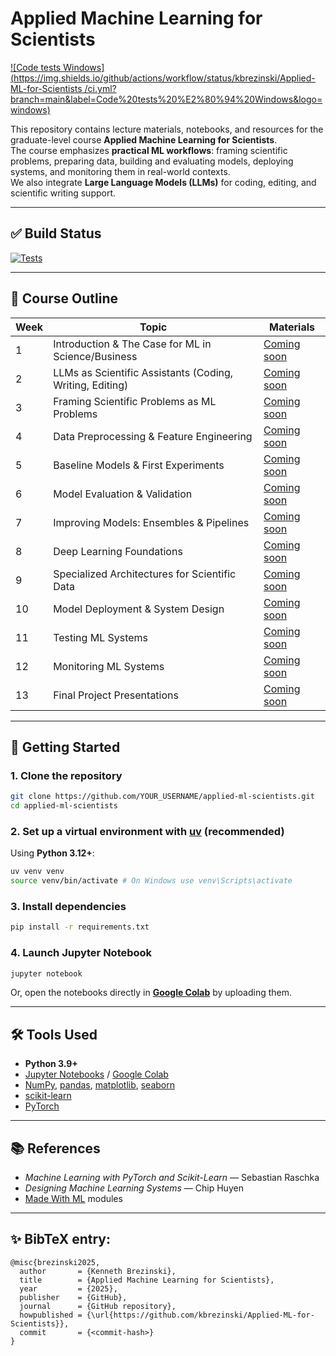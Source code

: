 # Applied Machine Learning for Scientists

[![Code tests Windows](https://img.shields.io/github/actions/workflow/status/kbrezinski/Applied-ML-for-Scientists
/ci.yml?branch=main&label=Code%20tests%20%E2%80%94%20Windows&logo=windows)](https://github.com/kbrezinski/Applied-ML-for-Scientists/actions/workflows/ci.yml)

This repository contains lecture materials, notebooks, and resources for the graduate-level course **Applied Machine Learning for Scientists**.  
The course emphasizes **practical ML workflows**: framing scientific problems, preparing data, building and evaluating models, deploying systems, and monitoring them in real-world contexts.  
We also integrate **Large Language Models (LLMs)** for coding, editing, and scientific writing support.

---

## ✅ Build Status


[![Tests](https://img.shields.io/badge/tests-passing-brightgreen?logo=windows)](https://github.com/kbrezinski/Applied-ML-for-Scientists/actions)


---

## 📖 Course Outline

| Week | Topic | Materials |
|------|-------|-----------|
| 1 | Introduction & The Case for ML in Science/Business | [Coming soon]() |
| 2 | LLMs as Scientific Assistants (Coding, Writing, Editing) | [Coming soon]() |
| 3 | Framing Scientific Problems as ML Problems | [Coming soon]() |
| 4 | Data Preprocessing & Feature Engineering | [Coming soon]() |
| 5 | Baseline Models & First Experiments | [Coming soon]() |
| 6 | Model Evaluation & Validation | [Coming soon]() |
| 7 | Improving Models: Ensembles & Pipelines | [Coming soon]() |
| 8 | Deep Learning Foundations | [Coming soon]() |
| 9 | Specialized Architectures for Scientific Data | [Coming soon]() |
| 10 | Model Deployment & System Design | [Coming soon]() |
| 11 | Testing ML Systems | [Coming soon]() |
| 12 | Monitoring ML Systems | [Coming soon]() |
| 13 | Final Project Presentations | [Coming soon]() |

---

## 🚀 Getting Started

### 1. Clone the repository
```bash
git clone https://github.com/YOUR_USERNAME/applied-ml-scientists.git
cd applied-ml-scientists
```


### 2. Set up a virtual environment with [uv](https://github.com/astral-sh/uv) (recommended)
Using **Python 3.12+**:
```bash
uv venv venv
source venv/bin/activate # On Windows use venv\Scripts\activate
```

### 3. Install dependencies
```bash
pip install -r requirements.txt
```

### 4. Launch Jupyter Notebook
```bash
jupyter notebook
```

Or, open the notebooks directly in **[Google Colab](https://colab.research.google.com/)** by uploading them.

---

## 🛠 Tools Used
- **Python 3.9+**
- [Jupyter Notebooks](https://jupyter.org/) / [Google Colab](https://colab.research.google.com/)  
- [NumPy](https://numpy.org/), [pandas](https://pandas.pydata.org/), [matplotlib](https://matplotlib.org/), [seaborn](https://seaborn.pydata.org/)  
- [scikit-learn](https://scikit-learn.org/stable/)  
- [PyTorch](https://pytorch.org/)  

---

## 📚 References
- *Machine Learning with PyTorch and Scikit-Learn* — Sebastian Raschka  
- *Designing Machine Learning Systems* — Chip Huyen  
- [Made With ML](https://madewithml.com/) modules  

---

## ✨ BibTeX entry:
```
@misc{brezinski2025,
  author       = {Kenneth Brezinski},
  title        = {Applied Machine Learning for Scientists},
  year         = {2025},
  publisher    = {GitHub},
  journal      = {GitHub repository},
  howpublished = {\url{https://github.com/kbrezinski/Applied-ML-for-Scientists}},
  commit       = {<commit-hash>}
}
```
